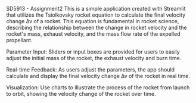 SD5913 - Assignment2
This is a simple application created with Streamlit that utilizes the Tsiolkovsky rocket equation to calculate the final velocity change ∆v of a rocket. This equation is fundamental in rocket science, describing the relationship between the change in rocket velocity and the rocket's mass, exhaust velocity, and the mass flow rate of the expelled propellant.

Parameter Input: Sliders or input boxes are provided for users to easily adjust the initial mass of the rocket, the exhaust velocity and burn time.

Real-time Feedback: As users adjust the parameters, the app should calculate and display the final velocity change ∆v of the rocket in real time.

Visualization: Use charts to illustrate the process of the rocket from launch to orbit, showing the velocity change of the rocket over time.

